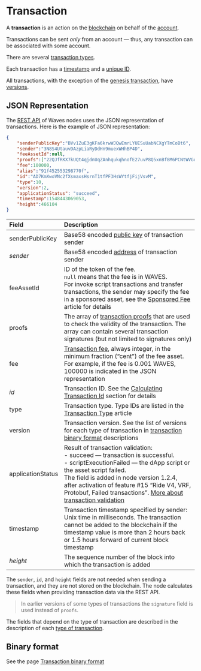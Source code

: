 # Transaction

A **transaction** is an action on the [blockchain](/en/blockchain/) on behalf of the [account](/en/blockchain/account/).

Transactions can be sent _only_ from an account — thus, any transaction can be associated with some account.

There are several [transaction types](/en/blockchain/transaction-type/).

Each transaction has a [timestamp](/en/blockchain/transaction/transaction-timestamp) and a [unique ID](/en/blockchain/transaction/transaction-id).

All transactions, with the exception of the [genesis transaction](/en/blockchain/transaction-type/genesis-transaction), have [versions](/en/blockchain/transaction/transaction-version).


## JSON Representation

The [REST API](/en/waves-node/node-api/) of Waves nodes uses the JSON representation of transactions. Here is the example of JSON representation:

```json
{
    "senderPublicKey":"BVv1ZuE3gKFa6krwWJQwEmrLYUESuUabNCXgYTmCoBt6",
    "sender":"3N8S4UtauvDAzpLiaRyDdHn9muexWHhBP4D",
    "feeAssetId":null,
    "proofs":["22QJfRKX7kUQt4qjdnUqZAnhqukqhnofE27uvP8Q5xnBf8M6PCNtWVGq2ngm6m7Voe7duys59D1yU9jhKrmdXDCe"],
    "fee":100000,
    "alias":"91f452553298770f",
    "id":"AD7KmXwoVNc2fXsmaxsHsrnT1tfPF3HsWYtfjFijVsvM",
    "type":10,
    "version":2,
    "applicationStatus": "succeed",
    "timestamp":1548443069053,
    "height":466104
}
```

| Field | Description |
| :--- | :--- |
| senderPublicKey | Base58 encoded [public key](/en/blockchain/account/#account-public-and-private-keys) of transaction sender |
| *sender* | Base58 encoded [address](/en/blockchain/account/address) of transaction sender |
| feeAssetId | ID of the token of the fee.<br>`null` means that the fee is in WAVES.<br>For invoke script transactions and transfer transactions, the sender may specify the fee in a sponsored asset, see the [Sponsored Fee](/en/blockchain/waves-protocol/sponsored-fee) article for details |
| proofs | The array of [transaction proofs](/en/blockchain/transaction/transaction-proof) that are used to check the validity of the transaction. The array can contain several transaction signatures (but not limited to signatures only) |
| fee | [Transaction fee](/en/blockchain/transaction/transaction-fee), always integer, in the minimum fraction (“cent”) of the fee asset. For example, if the fee is 0.001 WAVES, 100000 is indicated in the JSON representation |
| *id* | Transaction ID. See the [Calculating Transaction Id](/en/blockchain/waves-protocol/cryptographic-practical-details#calculating-transaction-id) section for details |
| type | Transaction type. Type IDs are listed in the [Transaction Type](/en/blockchain/transaction-type/) article |
| version | Transaction version. See the list of versions for each type of transaction in [transaction binary format](/en/blockchain/binary-format/transaction-binary-format) descriptions |
| applicationStatus | Result of transaction validation:<br>- succeed — transaction is successful.<br>- scriptExecutionFailed — the dApp script or the asset script failed.<br>The field is added in node version 1.2.4, after activation of feature #15 “Ride V4, VRF, Protobuf, Failed transactions”. [More about transaction validation](/en/blockchain/transaction/transaction-validation) |
| timestamp | Transaction timestamp specified by sender: Unix time in milliseconds. The transaction cannot be added to the blockchain if the timestamp value is more than 2 hours back or 1.5 hours forward of current block timestamp |
| *height* | The sequence number of the block into which the transaction is added |

The `sender`, `id`, and `height` fields are not needed when sending a transaction, and they are not stored on the blockchain. The node calculates these fields when providing transaction data via the REST API.

> In earlier versions of some types of transactions the `signature` field is used instead of `proofs`.

The fields that depend on the type of transaction are described in the description of each [type of transaction](/en/blockchain/transaction/transaction-type/).

## Binary format

See the page [Transaction binary format](/en/blockchain/binary-format/transaction-binary-format/)
